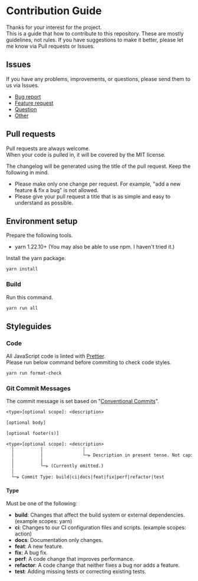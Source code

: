 # Contribution Guide

Thanks for your interest for the project.  
This is a guide that how to contribute to this repository. These are mostly guidelines, not rules. If you have suggestions to make it better, please let me know via Pull requests or Issues.

## Issues

If you have any problems, improvements, or questions, please send them to us via Issues.

- [Bug report](/issues/new?template=bug-report.md)
- [Feature request](/issues/new?template=feature_request.md)
- [Question](/issues/new?template=question.md)
- [Other](/issues/new)

## Pull requests

Pull requests are always welcome.  
When your code is pulled in, it will be covered by the MIT license.

The changelog will be generated using the title of the pull request. Keep the following in mind.

- Please make only one change per request. For example, "add a new feature & fix a bug" is not allowed.
- Please give your pull request a title that is as simple and easy to understand as possible.

## Environment setup

Prepare the following tools.

- yarn 1.22.10+ (You may also be able to use npm. I haven't tried it.)

Install the yarn package.

```bash
yarn install
```

### Build

Run this command.

```bash
yarn run all
```

## Styleguides

### Code

All JavaScript code is linted with [Prettier](https://prettier.io/).  
Please run below command before commiting to check code styles.

```bash
yarn run format-check
```

### Git Commit Messages

The commit message is set based on "[Conventional Commits](https://www.conventionalcommits.org)".

```txt
<type>[optional scope]: <description>

[optional body]

[optional footer(s)]
```

```txt
<type>[optional scope]: <description>
  │          │               │
  │          │               └─⫸ Description in present tense. Not capitalized. No period at the end.
  │          │
  │          └─⫸ (Currently omitted.)
  │
  └─⫸ Commit Type: build|ci|docs|feat|fix|perf|refactor|test
```

#### Type

Must be one of the following:

- **build**: Changes that affect the build system or external dependencies. (example scopes: yarn)
- **ci**: Changes to our CI configuration files and scripts. (example scopes: action)
- **docs**: Documentation only changes.
- **feat**: A new feature.
- **fix**: A bug fix.
- **perf**: A code change that improves performance.
- **refactor**: A code change that neither fixes a bug nor adds a feature.
- **test**: Adding missing tests or correcting existing tests.